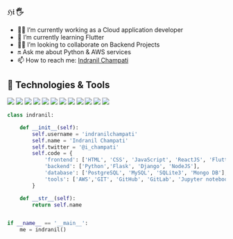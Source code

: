 ### ℌ𝔦 🖐️
<!--**indranilchampati/indranilchampati** is a ✨ _special_ ✨ repository because its `README.md` (this file) appears on your GitHub profile.

Here are some ideas to get you started:
-->
- 🙍‍♂️  I’m currently working as a Cloud application developer 
- 📓  I’m currently learning Flutter
- 🙇‍♂️	 I’m looking to collaborate on Backend Projects
- 🔛  Ask me about Python & AWS services
- 📫  How to reach me: <a href="https://www.linkedin.com/in/indranilchampati/" target ="_blank" >Indranil Champati</a>

## 🔧 Technologies & Tools
![](https://img.shields.io/badge/OS-Linux-informational?style=flat&logo=linux&logoColor=white&color=2bbc8a)
![](https://img.shields.io/badge/Code-Python-informational?style=flat&logo=python&logoColor=white&color=2bbc8a)
![](https://img.shields.io/badge/Code-JavaScript-informational?style=flat&logo=javascript&logoColor=white&color=2bbc8a)
![](https://img.shields.io/badge/Code-C++-informational?style=flat&logo=C++&logoColor=white&color=2bbc8a)
![](https://img.shields.io/badge/Code-flutter-informational?style=flat&logo=flutter&logoColor=white&color=2bbc8a)
![](https://img.shields.io/badge/Code-React-informational?style=flat&logo=flutter&logoColor=white&color=2bbc8a)
![](https://img.shields.io/badge/Shell-Bash-informational?style=flat&logo=gnu-bash&logoColor=white&color=2bbc8a)
![](https://img.shields.io/badge/Tools-MongoDB-informational?style=flat&logo=MongoDB&logoColor=white&color=2bbc8a)
![](https://img.shields.io/badge/Tools-PostgreSQL-informational?style=flat&logo=postgresql&logoColor=white&color=2bbc8a)
![](https://img.shields.io/badge/Tools-Postman-informational?style=flat&logo=Postman&logoColor=white&color=2bbc8a)
![](https://img.shields.io/badge/Tools-GitHub-informational?style=flat&logo=github&logoColor=white&color=2bbc8a)
![](https://img.shields.io/badge/Tools-AWS-informational?style=flat&logo=AWS&logoColor=white&color=2bbc8a)


```python
class indranil:

    def __init__(self):
        self.username = 'indranilchampati'
        self.name = 'Indranil Champati'
        self.twitter = '@i_champati'
        self.code = {
            'frontend': ['HTML', 'CSS', 'JavaScript', 'ReactJS', 'Flutter','Angular', 'Boostrap'],
            'backend': ['Python','Flask', 'Django', 'NodeJS'],
            'database': ['PostgreSQL', 'MySQL', 'SQLite3', 'Mongo DB'],
            'tools': ['AWS','GIT', 'GitHub', 'GitLab', 'Jupyter notebook']
        }

    def __str__(self):
        return self.name


if __name__ == '__main__':
    me = indranil()


```
